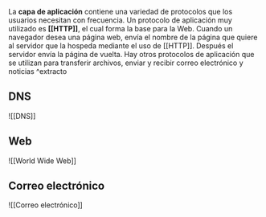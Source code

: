 La **capa de aplicación** contiene una variedad de protocolos que los usuarios necesitan con frecuencia. Un protocolo de aplicación muy utilizado es **[[HTTP]]**, el cual forma la base para la Web. Cuando un navegador desea una página web, envía el nombre de la página que quiere al servidor que la hospeda mediante el uso de [[HTTP]]. Después el servidor envía la página de vuelta. Hay otros protocolos de aplicación que se utilizan para transferir archivos, enviar y recibir correo electrónico y noticias ^extracto

## DNS
![[DNS]]

## Web
![[World Wide Web]]

## Correo electrónico
![[Correo electrónico]]